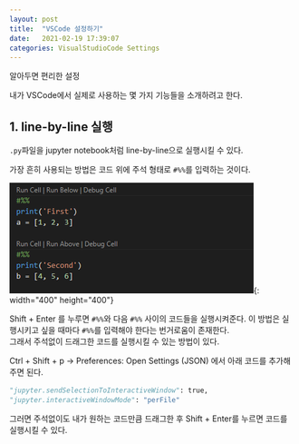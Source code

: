 ```yaml
---
layout: post
title:  "VSCode 설정하기"
date:   2021-02-19 17:39:07
categories: VisualStudioCode Settings
---
```

알아두면 편리한 설정

내가 VSCode에서 실제로 사용하는 몇 가지 기능들을 소개하려고 한다.

## 1. line-by-line 실행

`.py`파일을 jupyter notebook처럼 line-by-line으로 실행시킬 수 있다.

가장 흔히 사용되는 방법은 코드 위에 주석 형태로 `#%%`를 입력하는 것이다. 

![](https://github.com/mmminji/mmminji.github.io/blob/main/assets/post_pics/cell.PNG?raw=true){: width="400" height="400"}

Shift + Enter 를 누루면 `#%%`와 다음 `#%%` 사이의 코드들을 실행시켜준다. 이 방법은 실행시키고 싶을 때마다 `#%%`를 입력해야 한다는 번거로움이 존재한다.  
그래서 주석없이 드래그한 코드를 실행시킬 수 있는 방법이 있다.

Ctrl + Shift + p -> Preferences: Open Settings (JSON) 에서 아래 코드를 추가해주면 된다.

```python
"jupyter.sendSelectionToInteractiveWindow": true,
"jupyter.interactiveWindowMode": "perFile"
```

그러면 주석없이도 내가 원하는 코드만큼 드래그한 후 Shift + Enter를 누르면 코드를 실행시킬 수 있다.

